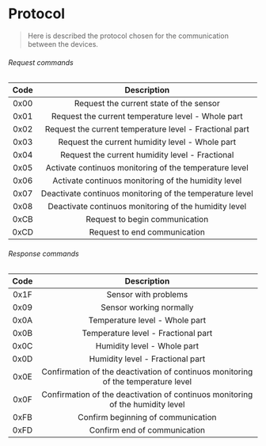 # Protocol

> Here is described the protocol chosen for the communication between the devices.

<!-- TODO: Definir detalhes do protocolo de comuniação. -->

###### Request commands

| Code |                       Description                        |
| :--: | :------------------------------------------------------: |
| 0x00 |         Request the current state of the sensor          |
| 0x01 |    Request the current temperature level - Whole part    |
| 0x02 | Request the current temperature level - Fractional part  |
| 0x03 |     Request the current humidity level - Whole part      |
| 0x04 |     Request the current humidity level - Fractional      |
| 0x05 |  Activate continuos monitoring of the temperature level  |
| 0x06 |   Activate continuos monitoring of the humidity level    |
| 0x07 | Deactivate continuos monitoring of the temperature level |
| 0x08 |  Deactivate continuos monitoring of the humidity level   |
| 0xCB |              Request to begin communication              |
| 0xCD |               Request to end communication               |

###### Response commands

| Code |                                    Description                                    |
| :--: | :-------------------------------------------------------------------------------: |
| 0x1F |                               Sensor with problems                                |
| 0x09 |                              Sensor working normally                              |
| 0x0A |                          Temperature level - Whole part                           |
| 0x0B |                        Temperature level - Fractional part                        |
| 0x0C |                            Humidity level - Whole part                            |
| 0x0D |                         Humidity level - Fractional part                          |
| 0x0E | Confirmation of the deactivation of continuos monitoring of the temperature level |
| 0x0F |  Confirmation of the deactivation of continuos monitoring of the humidity level   |
| 0xFB |                        Confirm beginning of communication                         |
| 0xFD |                           Confirm end of communication                            |
